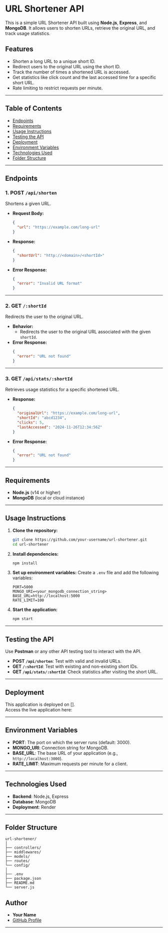 # URL Shortener API

This is a simple URL Shortener API built using **Node.js**, **Express**, and **MongoDB**. It allows users to shorten URLs, retrieve the original URL, and track usage statistics.

## Features

- Shorten a long URL to a unique short ID.
- Redirect users to the original URL using the short ID.
- Track the number of times a shortened URL is accessed.
- Get statistics like click count and the last accessed time for a specific short URL.
- Rate limiting to restrict requests per minute.

---

## Table of Contents

- [Endpoints](#endpoints)
- [Requirements](#requirements)
- [Usage Instructions](#usage-instructions)
- [Testing the API](#testing-the-api)
- [Deployment](#deployment)
- [Environment Variables](#environment-variables)
- [Technologies Used](#technologies-used)
- [Folder Structure](#folder-structure)

---

## Endpoints

### **1. POST `/api/shorten`**
Shortens a given URL.

- **Request Body:**
  ```json
  {
    "url": "https://example.com/long-url"
  }
  ```
- **Response:**
  ```json
  {
    "shortUrl": "http://<domain>/<shortId>"
  }
  ```
- **Error Response:**
  ```json
  {
    "error": "Invalid URL format"
  }
  ```

---

### **2. GET `/:shortId`**
Redirects the user to the original URL.

- **Behavior:**  
  - Redirects the user to the original URL associated with the given `shortId`.
- **Error Response:**
  ```json
  {
    "error": "URL not found"
  }
  ```

---

### **3. GET `/api/stats/:shortId`**
Retrieves usage statistics for a specific shortened URL.

- **Response:**
  ```json
  {
    "originalUrl": "https://example.com/long-url",
    "shortId": "abcd1234",
    "clicks": 5,
    "lastAccessed": "2024-11-26T12:34:56Z"
  }
  ```
- **Error Response:**
  ```json
  {
    "error": "URL not found"
  }
  ```

---

## Requirements

- **Node.js** (v14 or higher)
- **MongoDB** (local or cloud instance)

---

## Usage Instructions

1. **Clone the repository:**
   ```bash
   git clone https://github.com/your-username/url-shortener.git
   cd url-shortener
   ```

2. **Install dependencies:**
   ```bash
   npm install
   ```

3. **Set up environment variables:**
   Create a `.env` file and add the following variables:
   ```env
   PORT=5000
   MONGO_URI=<your_mongodb_connection_string>
   BASE_URL=http://localhost:5000
   RATE_LIMIT=100
   ```

4. **Start the application:**
   ```bash
   npm start
   ```

---

## Testing the API

Use **Postman** or any other API testing tool to interact with the API.

- **POST `/api/shorten`**: Test with valid and invalid URLs.
- **GET `/:shortId`**: Test with existing and non-existing short IDs.
- **GET `/api/stats/:shortId`**: Check statistics after visiting the short URL.

---

## Deployment

This application is deployed on [].  
Access the live application here: **[](#)**

---

## Environment Variables

- **PORT**: The port on which the server runs (default: 3000).
- **MONGO_URI**: Connection string for MongoDB.
- **BASE_URL**: The base URL of your application (e.g., `http://localhost:3000`).
- **RATE_LIMIT**: Maximum requests per minute for a client.

---

## Technologies Used

- **Backend**: Node.js, Express
- **Database**: MongoDB
- **Deployment**: Render

---

## Folder Structure

```
url-shortener/
│
├── controllers/
├── middlewares/
├── models/
├── routes/
└── config/
│
├── .env
├── package.json
├── README.md
└── server.js
```

## Author

- **Your Name**  
- [GitHub Profile]([https://github.com/your-username](https://github.com/anudeep009/))  

---
